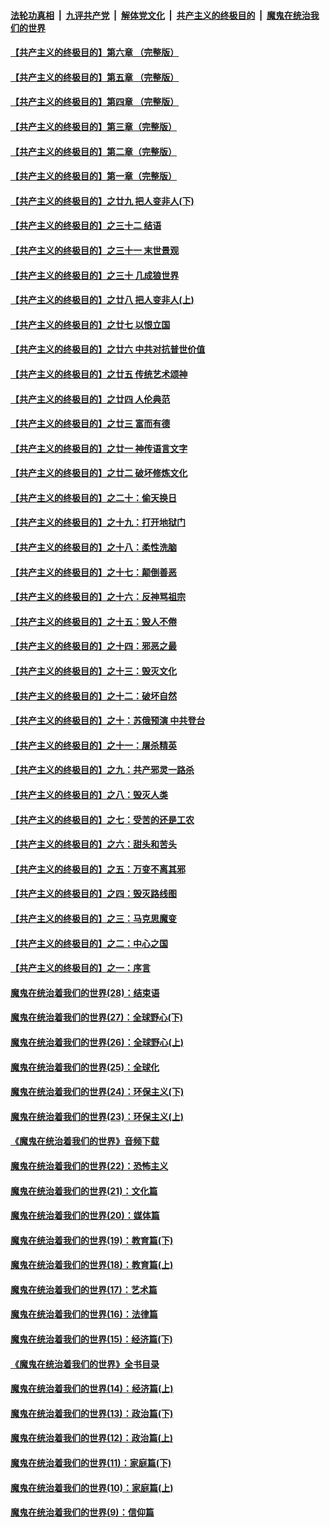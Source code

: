 

####  [法轮功真相](../../../../basic/blob/master/README.md?t=06212102) &nbsp;|&nbsp; [九评共产党](../../../../9ping.md/blob/master/README.md?t=06212102) &nbsp;|&nbsp; [解体党文化](../../../../jtdwh.md/blob/master/README.md?t=06212102)  &nbsp;|&nbsp; [共产主义的终极目的](../../../../gczydzjmd.md/blob/master/README.md?t=06212102) &nbsp;|&nbsp; [魔鬼在统治我们的世界](../../../../mgztzwmdsj.md/blob/master/README.md?t=06212102) 

#### [【共产主义的终极目的】第六章 （完整版）](../pages/nsc422/n11428913.md?t=06212102) 

#### [【共产主义的终极目的】第五章 （完整版）](../pages/nsc422/n11428912.md?t=06212102) 

#### [【共产主义的终极目的】第四章 （完整版）](../pages/nsc422/n11428907.md?t=06212102) 

#### [【共产主义的终极目的】第三章（完整版）](../pages/nsc422/n11428848.md?t=06212102) 

#### [【共产主义的终极目的】第二章（完整版）](../pages/nsc422/n11428831.md?t=06212102) 

#### [【共产主义的终极目的】第一章（完整版）](../pages/nsc422/n11417651.md?t=06212102) 

#### [【共产主义的终极目的】之廿九 把人变非人(下)](../pages/nsc422/n11344140.md?t=06212102) 

#### [【共产主义的终极目的】之三十二 结语](../pages/nsc422/n11360535.md?t=06212102) 

#### [【共产主义的终极目的】之三十一 末世景观](../pages/nsc422/n11351129.md?t=06212102) 

#### [【共产主义的终极目的】之三十 几成狼世界](../pages/nsc422/n11348280.md?t=06212102) 

#### [【共产主义的终极目的】之廿八 把人变非人(上)](../pages/nsc422/n11340492.md?t=06212102) 

#### [【共产主义的终极目的】之廿七 以恨立国](../pages/nsc422/n11336944.md?t=06212102) 

#### [【共产主义的终极目的】之廿六 中共对抗普世价值](../pages/nsc422/n11324785.md?t=06212102) 

#### [【共产主义的终极目的】之廿五 传统艺术颂神](../pages/nsc422/n11296396.md?t=06212102) 

#### [【共产主义的终极目的】之廿四 人伦典范](../pages/nsc422/n11296397.md?t=06212102) 

#### [【共产主义的终极目的】之廿三 富而有德](../pages/nsc422/n11283598.md?t=06212102) 

#### [【共产主义的终极目的】之廿一 神传语言文字](../pages/nsc422/n11263265.md?t=06212102) 

#### [【共产主义的终极目的】之廿二 破坏修炼文化](../pages/nsc422/n11245728.md?t=06212102) 

#### [【共产主义的终极目的】之二十：偷天换日](../pages/nsc422/n11238846.md?t=06212102) 

#### [【共产主义的终极目的】之十九：打开地狱门](../pages/nsc422/n11206376.md?t=06212102) 

#### [【共产主义的终极目的】之十八：柔性洗脑](../pages/nsc422/n11199994.md?t=06212102) 

#### [【共产主义的终极目的】之十七：颠倒善恶](../pages/nsc422/n11179782.md?t=06212102) 

#### [【共产主义的终极目的】之十六：反神骂祖宗](../pages/nsc422/n11166798.md?t=06212102) 

#### [【共产主义的终极目的】之十五：毁人不倦](../pages/nsc422/n11166792.md?t=06212102) 

#### [【共产主义的终极目的】之十四：邪恶之最](../pages/nsc422/n11150249.md?t=06212102) 

#### [【共产主义的终极目的】之十三：毁灭文化](../pages/nsc422/n11135227.md?t=06212102) 

#### [【共产主义的终极目的】之十二：破坏自然](../pages/nsc422/n11135214.md?t=06212102) 

#### [【共产主义的终极目的】之十：苏俄预演 中共登台](../pages/nsc422/n11118424.md?t=06212102) 

#### [【共产主义的终极目的】之十一：屠杀精英](../pages/nsc422/n11118442.md?t=06212102) 

#### [【共产主义的终极目的】之九：共产邪灵一路杀](../pages/nsc422/n11114139.md?t=06212102) 

#### [【共产主义的终极目的】之八：毁灭人类](../pages/nsc422/n11108503.md?t=06212102) 

#### [【共产主义的终极目的】之七：受苦的还是工农](../pages/nsc422/n11101809.md?t=06212102) 

#### [【共产主义的终极目的】之六：甜头和苦头](../pages/nsc422/n11096971.md?t=06212102) 

#### [【共产主义的终极目的】之五：万变不离其邪](../pages/nsc422/n11091285.md?t=06212102) 

#### [【共产主义的终极目的】之四：毁灭路线图](../pages/nsc422/n11086284.md?t=06212102) 

#### [【共产主义的终极目的】之三：马克思魔变](../pages/nsc422/n11061941.md?t=06212102) 

#### [【共产主义的终极目的】之二：中心之国](../pages/nsc422/n11047728.md?t=06212102) 

#### [【共产主义的终极目的】之一：序言](../pages/nsc422/n11086077.md?t=06212102) 

#### [魔鬼在统治着我们的世界(28)：结束语](../pages/nsc422/n10936246.md?t=06212102) 

#### [魔鬼在统治着我们的世界(27)：全球野心(下)](../pages/nsc422/n10928319.md?t=06212102) 

#### [魔鬼在统治着我们的世界(26)：全球野心(上)](../pages/nsc422/n10900318.md?t=06212102) 

#### [魔鬼在统治着我们的世界(25)：全球化](../pages/nsc422/n10788205.md?t=06212102) 

#### [魔鬼在统治着我们的世界(24)：环保主义(下)](../pages/nsc422/n10695307.md?t=06212102) 

#### [魔鬼在统治着我们的世界(23)：环保主义(上)](../pages/nsc422/n10688613.md?t=06212102) 

#### [《魔鬼在统治着我们的世界》音频下载](../pages/nsc422/n10635553.md?t=06212102) 

#### [魔鬼在统治着我们的世界(22)：恐怖主义](../pages/nsc422/n10614727.md?t=06212102) 

#### [魔鬼在统治着我们的世界(21)：文化篇](../pages/nsc422/n10597706.md?t=06212102) 

#### [魔鬼在统治着我们的世界(20)：媒体篇](../pages/nsc422/n10586579.md?t=06212102) 

#### [魔鬼在统治着我们的世界(19)：教育篇(下)](../pages/nsc422/n10564808.md?t=06212102) 

#### [魔鬼在统治着我们的世界(18)：教育篇(上)](../pages/nsc422/n10526970.md?t=06212102) 

#### [魔鬼在统治着我们的世界(17)：艺术篇](../pages/nsc422/n10499093.md?t=06212102) 

#### [魔鬼在统治着我们的世界(16)：法律篇](../pages/nsc422/n10485969.md?t=06212102) 

#### [魔鬼在统治着我们的世界(15)：经济篇(下)](../pages/nsc422/n10469975.md?t=06212102) 

#### [《魔鬼在统治着我们的世界》全书目录](../pages/nsc422/n10464261.md?t=06212102) 

#### [魔鬼在统治着我们的世界(14)：经济篇(上)](../pages/nsc422/n10457370.md?t=06212102) 

#### [魔鬼在统治着我们的世界(13)：政治篇(下)](../pages/nsc422/n10448270.md?t=06212102) 

#### [魔鬼在统治着我们的世界(12)：政治篇(上)](../pages/nsc422/n10444576.md?t=06212102) 

#### [魔鬼在统治着我们的世界(11)：家庭篇(下)](../pages/nsc422/n10440961.md?t=06212102) 

#### [魔鬼在统治着我们的世界(10)：家庭篇(上)](../pages/nsc422/n10435448.md?t=06212102) 

#### [魔鬼在统治着我们的世界(9)：信仰篇](../pages/nsc422/n10432159.md?t=06212102) 

